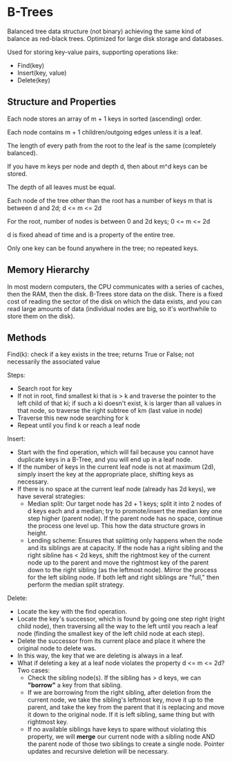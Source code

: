 # B-Trees

Balanced tree data structure (not binary) achieving the same kind of balance as red-black trees. Optimized for large disk storage and databases.

Used for storing key-value pairs, supporting operations like:
- Find(key)
- Insert(key, value)
- Delete(key)

## Structure and Properties

Each node stores an array of m + 1 keys in sorted (ascending) order.

Each node contains m + 1 children/outgoing edges unless it is a leaf.

The length of every path from the root to the leaf is the same (completely balanced).

If you have m keys per node and depth d, then about m^d keys can be stored.

The depth of all leaves must be equal.

Each node of the tree other than the root has a number of keys m that is between d and 2d; d <= m <= 2d

For the root, number of nodes is between 0 and 2d keys; 0 <= m <= 2d

d is fixed ahead of time and is a property of the entire tree.

Only one key can be found anywhere in the tree; no repeated keys.

## Memory Hierarchy

In most modern computers, the CPU communicates with a series of caches, then the RAM, then the disk. B-Trees store data on the disk. There is a fixed cost of reading the sector of the disk on which the data exists, and you can read large amounts of data (individual nodes are big, so it's worthwhile to store them on the disk).

## Methods

Find(k): check if a key exists in the tree; returns True or False; not necessarily the associated value

Steps:

- Search root for key
- If not in root, find smallest ki that is > k and traverse the pointer to the left child of that ki; if such a ki doesn't exist, k is larger than all values in that node, so traverse the right subtree of km (last value in node)
- Traverse this new node searching for k
- Repeat until you find k or reach a leaf node

Insert:

- Start with the find operation, which will fail because you cannot have duplicate keys in a B-Tree, and you will end up in a leaf node. 
- If the number of keys in the current leaf node is not at maximum (2d), simply insert the key at the appropriate place, shifting keys as necessary.
- If there is no space at the current leaf node (already has 2d keys), we have several strategies:
    - Median split: Our target node has 2d + 1 keys; split it into 2 nodes of d keys each and a median; try to promote/insert the median key one step higher (parent node). If the parent node has no space, continue the process one level up. This how the data structure grows in height.
    - Lending scheme: Ensures that splitting only happens when the node and its siblings are at capacity. If the node has a right sibling and the right sibline has < 2d keys, shift the rightmost key of the current node up to the parent and move the rightmost key of the parent down to the right sibling (as the leftmost node). Mirror the process for the left sibling node. If both left and right siblings are "full," then perform the median split strategy.

Delete:

- Locate the key with the find operation.
- Locate the key's successor, which is found by going one step right (right child node), then traversing all the way to the left until you reach a leaf node (finding the smallest key of the left child node at each step).
- Delete the successor from its current place and place it where the original node to delete was.
- In this way, the key that we are deleting is always in a leaf.
- What if deleting a key at a leaf node violates the property d <= m <= 2d? Two cases:
    - Check the sibling node(s). If the sibling has > d keys, we can **"borrow"** a key from that sibling.
    - If we are borrowing from the right sibling, after deletion from the current node, we take the sibling's leftmost key, move it up to the parent, and take the key from the parent that it is replacing and move it down to the original node. If it is left sibling, same thing but with rightmost key.
    - If no available siblings have keys to spare without violating this property, we will **merge** our current node with a sibling node AND the parent node of those two siblings to create a single node. Pointer updates and recursive deletion will be necessary.